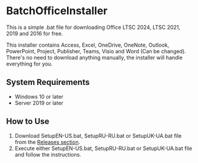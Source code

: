 # BatchOfficeInstaller
This is a simple .bat file for downloading Office LTSC 2024, LTSC 2021, 2019 and 2016 for free.

This installer contains Access, Excel, OneDrive, OneNote, Outlook, PowerPoint, Project, Publisher, Teams, Visio and Word (Can be changed).
There's no need to download anything manually, the installer will handle everything for you.

## System Requirements
- Windows 10 or later
- Server 2019 or later

## How to Use
1. Download SetupEN-US.bat, SetupRU-RU.bat or SetupUK-UA.bat file from the [Releases section](https://github.com/MaximeriX/BatchOfficeInstaller/releases/tag/Release-1.0.9).
2. Execute either SetupEN-US.bat, SetupRU-RU.bat or SetupUK-UA.bat file and follow the instructions.
